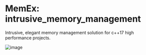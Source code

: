 # MemEx: intrusive_memory_management
Intrusive, elegant memory management solution for c++17 high performance projects.

![image](https://user-images.githubusercontent.com/8436410/115960733-bf78d800-a51b-11eb-9e62-752e716d9bca.png)

